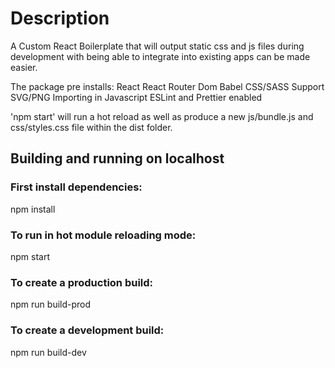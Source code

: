 # Description
A Custom React Boilerplate that will output static css and js files during development with being able to integrate into existing apps can be made easier.

The package pre installs:
React
React Router Dom
Babel
CSS/SASS Support
SVG/PNG Importing in Javascript
ESLint and Prettier enabled

'npm start' will run a hot reload as well as produce a new js/bundle.js and css/styles.css file within the dist folder.



## Building and running on localhost

### First install dependencies:

npm install


### To run in hot module reloading mode:

npm start


### To create a production build:

npm run build-prod


### To create a development build:

npm run build-dev

